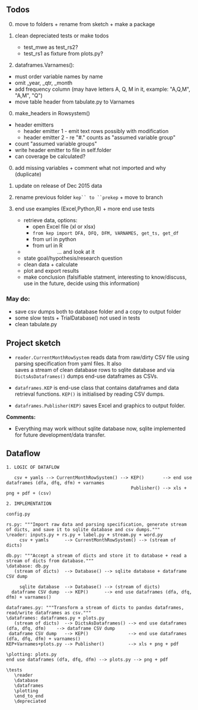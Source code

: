 Todos
-----

0. move to folders + rename from sketch + make a package 

0. clean depreciated tests or make todos
   - test_mwe as test_rs2?
   - test_rs1 as fixture from plots.py?

0. dataframes.Varnames(): 
  - must order variable names by name 
  - omit _year, _qtr, _month
  - add frequency column (may have letters A, Q, M in it, example: "A,Q,M", "A,M", "Q")
  - move table header from tabulate.py to Varnames
    
0. make_headers in Rowsystem()
  - header emitters
    - header emitter 1 - emit text rows possibly with modification
    - header emitter 2 - re "#." counts as "assumed variable group"     
  - count "assumed variable groups"
  - write header emitter to file in self.folder
  - can coverage be calculated?
  
0. add missing variables + comment what not imported and why (duplicate) 

0. update on release of Dec 2015 data 
 
0. rename previous folder ```kep`` to ``prekep``` + move to branch

0. end use examples (Excel,Python,R) + more end use tests
   - retrieve data, options: 
      - open Excel file (xl or xlsx)
      - ```from kep import DFA, DFQ, DFM, VARNAMES, get_ts, get_df```
      - from url in python
      - from url in R
   - ```            ``` ... and look at it
   - state goal/hypothesis/research question 
   - clean data + calculate
   - plot and export results 
   - make conclusion (falsifiable statment, interesting to know/discuss, use in the future, decide using this information)

### May do:
- save csv dumps both to database folder and a copy to output folder 
- some slow tests + TrialDatabase() not used in tests
- clean tabulate.py	

Project sketch
---------------

- ```reader.CurrentMonthRowSystem``` reads data from raw/dirty CSV file using parsing specification from yaml files. It also  
  saves a stream of clean database rows to sqlite database and via ```DictsAsDataframes()``` dumps end-use dataframes as CSVs.

- ```dataframes.KEP``` is end-use class that contains dataframes and data retrieval functions. ```KEP()``` is initialised 
  by reading CSV dumps. 

- ```dataframes.Publisher(KEP)``` saves Excel and graphics to output folder. 

**Comments:**

- Everything may work without sqlite database now, sqlite implemented for future development/data transfer.


Dataflow
--------

```
1. LOGIC OF DATAFLOW

   csv + yamls --> CurrentMonthRowSystem() --> KEP()       --> end use dataframes (dfa, dfq, dfm) + varnames
                                               Publisher() --> xls + png + pdf + (csv)
											   
2. IMPLEMENTATION

config.py 

rs.py: """Import raw data and parsing specification, generate stream of dicts, and save it to sqlite database and csv dumps."""
\reader: inputs.py + rs.py + label.py + stream.py + word.py
     csv + yamls      --> CurrentMonthRowSystem() --> (stream of dicts) 

db.py: """Accept a stream of dicts and store it to database + read a stream of dicts from database."""
\database: db.py
   (stream of dicts)  --> Database() --> sqlite database + dataframe CSV dump 
   
     sqlite database  --> Database() --> (stream of dicts)    
  dataframe CSV dump  --> KEP()      --> end use dataframes (dfa, dfq, dfm) + varnames()

dataframes.py: """Transform a stream of dicts to pandas dataframes, read/write dataframes as csv."""  
\dataframes: dataframes.py + plots.py
   (stream of dicts)  --> DictsAsDataframes() --> end use dataframes (dfa, dfq, dfm)    --> dataframe CSV dump
 dataframe CSV dump   --> KEP()               --> end use dataframes (dfa, dfq, dfm) + varnames() 
KEP+Varnames+plots.py --> Publisher()         --> xls + png + pdf

\plotting: plots.py
end use dataframes (dfa, dfq, dfm) --> plots.py --> png + pdf

\tests
   \reader
   \database
   \dataframes
   \plotting
   \end_to_end
   \depreciated 
```
